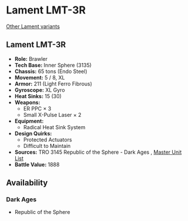 # Lament LMT-3R 

[Other Lament variants](../lament.md) 

## Lament LMT-3R 

- **Role:** Brawler 
- **Tech Base:** Inner Sphere (3135) 
- **Chassis:** 65 tons (Endo Steel) 
- **Movement:** 5 / 8, XL 
- **Armor:** 211 (Light Ferro Fibrous) 
- **Gyroscope:** XL Gyro 
- **Heat Sinks:** 15 (30) 
- **Weapons:** 
  - ER PPC × 3 
  - Small X-Pulse Laser × 2 
- **Equipment:** 
  - Radical Heat Sink System 
- **Design Quirks:** 
  - Protected Actuators 
  - Difficult to Maintain 
- **Sources:** TRO 3145 Republic of the Sphere - Dark Ages , [Master Unit List](http://masterunitlist.info/Unit/Details/6723/lament-lmt-3r) 
- **Battle Value:** 1888 

## Availability 

### Dark Ages 

- Republic of the Sphere 

